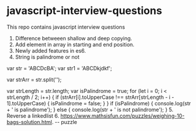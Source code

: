 # javascript-interview-questions
This repo contains javascript interview questions

1. Difference betweeen shallow and deep copying.
2. Add element in array in starting and end position.
3. Newly added features in es6.
4. String is palindrome or not 

var str = 'ABCDcBA';
var str1 = 'ABCDkjdkf';

var strArr = str.split('');

var strLength = str.length;
var isPalindrome = true;
for (let i = 0; i < strLength / 2; i++) {
  if (strArr[i].toUpperCase !== strArr[strLength - i - 1].toUpperCase) {
    isPalindrome = false;
  }
}
if (isPalindrome) {
  console.log(str + ' is palindrome');
} else {
  console.log(str + ' is not palindrome');
}
5. Reverse a linkedlist
6. https://www.mathsisfun.com/puzzles/weighing-10-bags-solution.html.  -- puzzle
